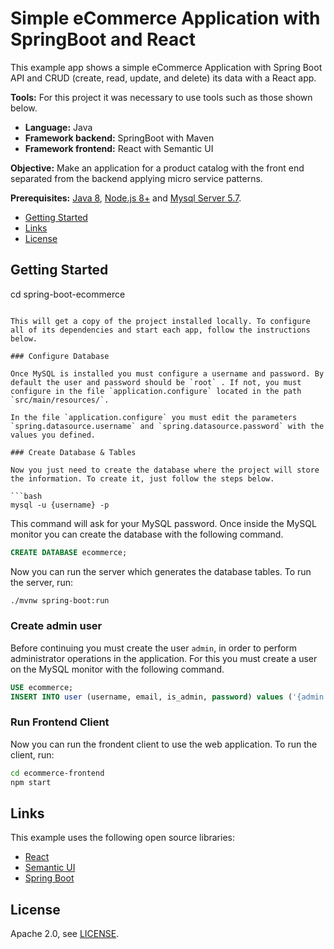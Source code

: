 # Simple eCommerce Application with SpringBoot and React

This example app shows a simple eCommerce Application with Spring Boot API and CRUD (create, read, update, and delete) its data with a React app.

**Tools:** For this project it was necessary to use tools such as those shown below.

- **Language:** Java
- **Framework backend:** SpringBoot with Maven
- **Framework frontend:** React with Semantic UI

**Objective:** Make an application for a product catalog with the front end separated from the backend applying micro service patterns.

**Prerequisites:** [Java 8](http://www.oracle.com/technetwork/java/javase/downloads/jdk8-downloads-2133151.html), [Node.js 8+](https://nodejs.org/) and [Mysql Server 5.7](https://dev.mysql.com/downloads/windows/installer/5.7.html).

- [Getting Started](#getting-started)
- [Links](#links)
- [License](#license)

## Getting Started
cd spring-boot-ecommerce
```

This will get a copy of the project installed locally. To configure all of its dependencies and start each app, follow the instructions below.

### Configure Database

Once MySQL is installed you must configure a username and password. By default the user and password should be `root` . If not, you must configure in the file `application.configure` located in the path `src/main/resources/`.

In the file `application.configure` you must edit the parameters `spring.datasource.username` and `spring.datasource.password` with the values you defined.

### Create Database & Tables

Now you just need to create the database where the project will store the information. To create it, just follow the steps below.

```bash
mysql -u {username} -p
```

This command will ask for your MySQL password. Once inside the MySQL monitor you can create the database with the following command.

```SQL
CREATE DATABASE ecommerce;
```

Now you can run the server which generates the database tables. To run the server, run:

```bash
./mvnw spring-boot:run
```

### Create admin user

Before continuing you must create the user `admin`, in order to perform administrator operations in the application. For this you must create a user on the MySQL monitor with the following command.

```SQL
USE ecommerce;
INSERT INTO user (username, email, is_admin, password) values ('{admin.username}', '{admin.email}', true, '{admin.password}');
```

### Run Frontend Client

Now you can run the frondent client to use the web application. To run the client, run:

```bash
cd ecommerce-frontend
npm start
```

## Links

This example uses the following open source libraries:

- [React](https://reactjs.org/)
- [Semantic UI](https://react.semantic-ui.com/)
- [Spring Boot](https://spring.io/projects/spring-boot)

## License

Apache 2.0, see [LICENSE](LICENSE).
